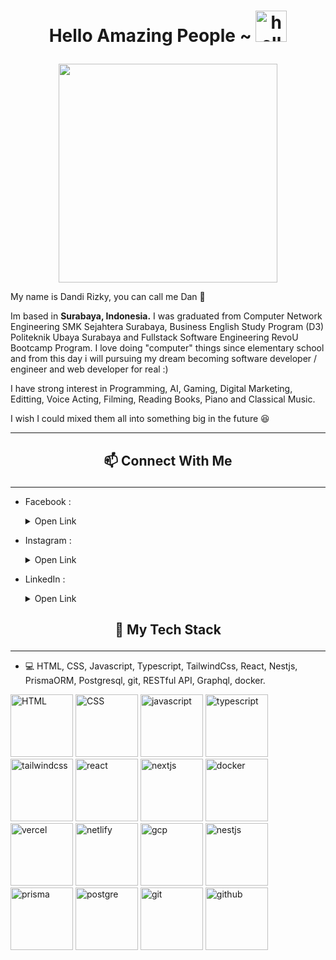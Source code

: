 # <p align = "center">Hello Amazing People ~ <img src="https://raw.githubusercontent.com/DandiRizkyy/slackmoji/master/emoji/blob/blob-wave-gif.gif" width="50px" height="50px" alt="hello">



<p align="center"> <img src="https://raw.githubusercontent.com/DandiRizkyy/w0-my-profile-DandiRizkyy/main/assets/me.jpg" width="350"/></p>

<p>My name is Dandi Rizky, you can call me Dan 👋

Im based in <b>Surabaya, Indonesia.</b>  I was graduated from Computer Network Engineering SMK Sejahtera Surabaya, Business English Study Program (D3) Politeknik Ubaya Surabaya and Fullstack Software Engineering RevoU Bootcamp Program. I love doing "computer" things since elementary school and from this day i will pursuing my dream becoming software developer / engineer and web developer for real :) 

I have strong interest in Programming, AI, Gaming, Digital Marketing, Editting, Voice Acting, Filming, Reading Books, Piano and Classical Music. 

I wish I could mixed them all into something big in the future 😆

-----
## <p align = "center"> 📫 Connect With Me  
-----
- Facebook : <details><summary>Open Link</summary>
[<p>Dandi Rizky Eko Saputro</p>](https://www.facebook.com/dandirizkyy94/)


- Instagram : <details><summary>Open Link</summary>
[<p>@dand_ndi</p>](https://www.instagram.com/dand_ndi/?hl=id)

- LinkedIn : <details><summary>Open Link</summary>[<p>Dandi Rizky</p>](https://www.linkedin.com/in/dandirizkyy/)

## <p align ="center">🚀 My Tech Stack
---
- 💻 HTML, CSS, Javascript, Typescript, TailwindCss, React, Nestjs, PrismaORM, Postgresql, git, RESTful API, Graphql, docker.

<p><img height="100" title="HTML" alt="HTML" src="https://raw.githubusercontent.com/get-icon/geticon/fc0f660daee147afb4a56c64e12bde6486b73e39/icons/html-5.svg">
<img height="100" title="CSS" alt="CSS" src="https://raw.githubusercontent.com/get-icon/geticon/fc0f660daee147afb4a56c64e12bde6486b73e39/icons/css-3.svg">
<img height="100" title="javascript" alt="javascript" src="https://raw.githubusercontent.com/get-icon/geticon/fc0f660daee147afb4a56c64e12bde6486b73e39/icons/javascript.svg">
<img height="100" title="typescript" alt="typescript" src="https://raw.githubusercontent.com/get-icon/geticon/fc0f660daee147afb4a56c64e12bde6486b73e39/icons/typescript-icon.svg">
<img height="100" title="tailwindcss" alt="tailwindcss" src="https://raw.githubusercontent.com/get-icon/geticon/fc0f660daee147afb4a56c64e12bde6486b73e39/icons/tailwindcss-icon.svg">
<img height="100" title="react" alt="react" src="https://raw.githubusercontent.com/get-icon/geticon/fc0f660daee147afb4a56c64e12bde6486b73e39/icons/react.svg">
<img height="100" title="nextjs" alt="nextjs" src="https://raw.githubusercontent.com/revou-fsse-1/w0-my-profile-aldwiputra/main/images/next-js.png">
<img height="100" title="docker" alt="docker" src="https://raw.githubusercontent.com/get-icon/geticon/fc0f660daee147afb4a56c64e12bde6486b73e39/icons/docker-icon.svg">
<img height="100" title="vercel" alt="vercel" src="https://raw.githubusercontent.com/get-icon/geticon/fc0f660daee147afb4a56c64e12bde6486b73e39/icons/vercel.svg">
<img height="100" title="netlify" alt="netlify" src="https://raw.githubusercontent.com/get-icon/geticon/fc0f660daee147afb4a56c64e12bde6486b73e39/icons/netlify.svg">
<img height="100" title="gcp" alt="gcp" src="https://raw.githubusercontent.com/get-icon/geticon/fc0f660daee147afb4a56c64e12bde6486b73e39/icons/google-cloud-platform.svg">
<img height="100" title="nestjs" alt="nestjs" src="https://raw.githubusercontent.com/get-icon/geticon/fc0f660daee147afb4a56c64e12bde6486b73e39/icons/nestjs.svg">
<img height="100" title="prisma" alt="prisma" src="https://raw.githubusercontent.com/get-icon/geticon/fc0f660daee147afb4a56c64e12bde6486b73e39/icons/prisma.svg">
<img height="100" title="postgre" alt="postgre" src="https://raw.githubusercontent.com/get-icon/geticon/fc0f660daee147afb4a56c64e12bde6486b73e39/icons/postgresql.svg">
<img height="100" title="git" alt="git" src="https://raw.githubusercontent.com/get-icon/geticon/fc0f660daee147afb4a56c64e12bde6486b73e39/icons/git.svg">
<img height="100" title="github" alt="github" src="https://raw.githubusercontent.com/get-icon/geticon/fc0f660daee147afb4a56c64e12bde6486b73e39/icons/github-icon.svg">




<!--
**DandiRizkyy/DandiRizkyy** is a ✨ _special_ ✨ repository because its `README.md` (this file) appears on your GitHub profile.

Here are some ideas to get you started:

- 🔭 I’m currently working on ...
- 🌱 I’m currently learning ...
- 👯 I’m looking to collaborate on ...
- 🤔 I’m looking for help with ...
- 💬 Ask me about ...
- 📫 How to reach me: ...
- 😄 Pronouns: ...
- ⚡ Fun fact: ...
-->
